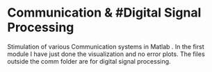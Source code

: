 # Communication & #Digital Signal Processing
Stimulation of various Communication systems in Matlab .
In the first module I have just done the visualization and no error plots.
The files outside the comm folder are for digital signal processing.
